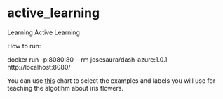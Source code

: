 # active_learning
Learning Active  Learning 

How to run:

docker run -p:8080:80 --rm josesaura/dash-azure:1.0.1
http://localhost:8080/

You can use [this](https://en.wikipedia.org/wiki/Iris_flower_data_set#/media/File:Iris_dataset_scatterplot.svg) chart to select the examples and labels you will use for teaching the algotihm about iris flowers.



